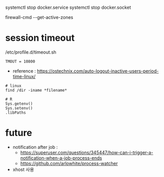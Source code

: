 systemctl stop docker.service
systemctl stop docker.socket

firewall-cmd --get-active-zones


# session timeout
/etc/profile.d/timeout.sh
```
TMOUT = 10800
```
- reference : https://ostechnix.com/auto-logout-inactive-users-period-time-linux/


```
# linux
find /dir -iname *filename*

# R
Sys.getenv()
Sys.setenv()
.libPaths
```

# future 
- notification after job :
  -  https://superuser.com/questions/345447/how-can-i-trigger-a-notification-when-a-job-process-ends
  - https://github.com/arlowhite/process-watcher
- xhost 사용

